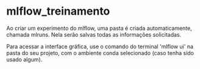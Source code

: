 # mlflow_treinamento

Ao criar um experimento do mlflow, uma pasta é criada automaticamente, chamada mlruns. Nela serão salvas todas as informações solicitadas.

Para acessar a interface gráfica, use o comando do terminal 'mlflow ui' na pasta do seu projeto, com o ambiente conda selecionado (caso tenha sido usado algum).
